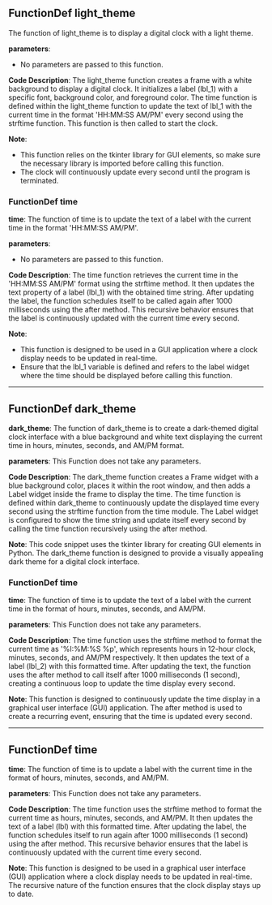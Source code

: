 ## FunctionDef light_theme
The function of light_theme is to display a digital clock with a light theme.

**parameters**:
- No parameters are passed to this function.

**Code Description**:
The light_theme function creates a frame with a white background to display a digital clock. It initializes a label (lbl_1) with a specific font, background color, and foreground color. The time function is defined within the light_theme function to update the text of lbl_1 with the current time in the format 'HH:MM:SS AM/PM' every second using the strftime function. This function is then called to start the clock.

**Note**:
- This function relies on the tkinter library for GUI elements, so make sure the necessary library is imported before calling this function.
- The clock will continuously update every second until the program is terminated.
### FunctionDef time
**time**: The function of time is to update the text of a label with the current time in the format 'HH:MM:SS AM/PM'.

**parameters**: 
- No parameters are passed to this function.

**Code Description**: 
The time function retrieves the current time in the 'HH:MM:SS AM/PM' format using the strftime method. It then updates the text property of a label (lbl_1) with the obtained time string. After updating the label, the function schedules itself to be called again after 1000 milliseconds using the after method. This recursive behavior ensures that the label is continuously updated with the current time every second.

**Note**: 
- This function is designed to be used in a GUI application where a clock display needs to be updated in real-time.
- Ensure that the lbl_1 variable is defined and refers to the label widget where the time should be displayed before calling this function.
***
## FunctionDef dark_theme
**dark_theme**: The function of dark_theme is to create a dark-themed digital clock interface with a blue background and white text displaying the current time in hours, minutes, seconds, and AM/PM format.

**parameters**: This Function does not take any parameters.

**Code Description**: The dark_theme function creates a Frame widget with a blue background color, places it within the root window, and then adds a Label widget inside the frame to display the time. The time function is defined within dark_theme to continuously update the displayed time every second using the strftime function from the time module. The Label widget is configured to show the time string and update itself every second by calling the time function recursively using the after method.

**Note**: This code snippet uses the tkinter library for creating GUI elements in Python. The dark_theme function is designed to provide a visually appealing dark theme for a digital clock interface.
### FunctionDef time
**time**: The function of time is to update the text of a label with the current time in the format of hours, minutes, seconds, and AM/PM.

**parameters**: This Function does not take any parameters.

**Code Description**: The time function uses the strftime method to format the current time as '%I:%M:%S %p', which represents hours in 12-hour clock, minutes, seconds, and AM/PM respectively. It then updates the text of a label (lbl_2) with this formatted time. After updating the text, the function uses the after method to call itself after 1000 milliseconds (1 second), creating a continuous loop to update the time display every second.

**Note**: This function is designed to continuously update the time display in a graphical user interface (GUI) application. The after method is used to create a recurring event, ensuring that the time is updated every second.
***
## FunctionDef time
**time**: The function of time is to update a label with the current time in the format of hours, minutes, seconds, and AM/PM.

**parameters**: This Function does not take any parameters.

**Code Description**: The time function uses the strftime method to format the current time as hours, minutes, seconds, and AM/PM. It then updates the text of a label (lbl) with this formatted time. After updating the label, the function schedules itself to run again after 1000 milliseconds (1 second) using the after method. This recursive behavior ensures that the label is continuously updated with the current time every second.

**Note**: This function is designed to be used in a graphical user interface (GUI) application where a clock display needs to be updated in real-time. The recursive nature of the function ensures that the clock display stays up to date.
